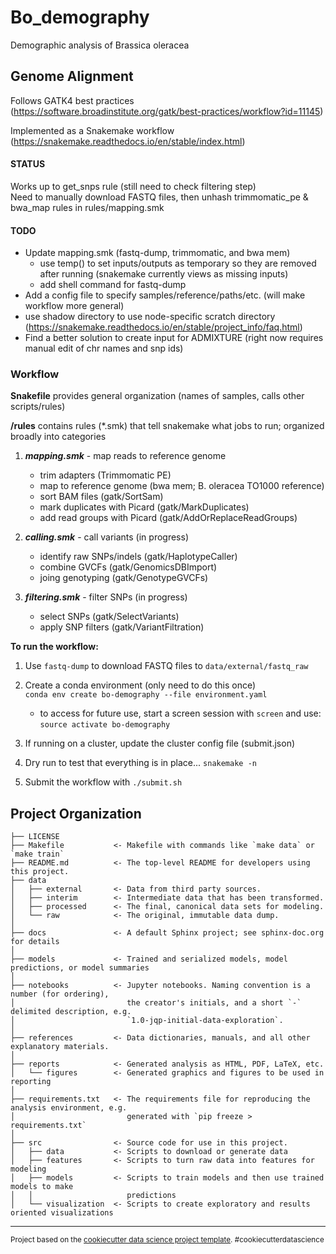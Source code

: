 Bo_demography
==============================

Demographic analysis of Brassica oleracea

Genome Alignment
------------
Follows GATK4 best practices (https://software.broadinstitute.org/gatk/best-practices/workflow?id=11145)

Implemented as a Snakemake workflow (https://snakemake.readthedocs.io/en/stable/index.html)  

#### STATUS
Works up to get_snps rule (still need to check filtering step)  
Need to manually download FASTQ files, then unhash trimmomatic_pe & bwa_map rules in rules/mapping.smk

#### TODO
* Update mapping.smk (fastq-dump, trimmomatic, and bwa mem)
    + use temp() to set inputs/outputs as temporary so they are removed after running (snakemake currently views as missing inputs)
    + add shell command for fastq-dump
* Add a config file to specify samples/reference/paths/etc. (will make workflow more general)
* use shadow directory to use node-specific scratch directory (https://snakemake.readthedocs.io/en/stable/project_info/faq.html)
* Find a better solution to create input for ADMIXTURE (right now requires manual edit of chr names and snp ids)

### Workflow

**Snakefile** provides general organization (names of samples, calls other scripts/rules)

**/rules** contains rules (*.smk) that tell snakemake what jobs to run; organized broadly into categories

1. **_mapping.smk_** - map reads to reference genome
    + trim adapters (Trimmomatic PE)
    + map to reference genome (bwa mem; B. oleracea TO1000 reference)
    + sort BAM files (gatk/SortSam)
    + mark duplicates with Picard (gatk/MarkDuplicates)
    + add read groups with Picard (gatk/AddOrReplaceReadGroups)

2. **_calling.smk_** - call variants (in progress)
    + identify raw SNPs/indels (gatk/HaplotypeCaller)
    + combine GVCFs (gatk/GenomicsDBImport)
    + joing genotyping (gatk/GenotypeGVCFs)

3. **_filtering.smk_** - filter SNPs (in progress)
    + select SNPs (gatk/SelectVariants)
    + apply SNP filters (gatk/VariantFiltration)

**To run the workflow:**

1. Use `fastq-dump` to download FASTQ files to `data/external/fastq_raw`

2. Create a conda environment (only need to do this once)  
`conda env create bo-demography --file environment.yaml`
    + to access for future use, start a screen session with `screen` and use:  
    `source activate bo-demography`

3. If running on a cluster, update the cluster config file (submit.json)

4. Dry run to test that everything is in place...
`snakemake -n`

5. Submit the workflow with `./submit.sh`



Project Organization
------------

    ├── LICENSE
    ├── Makefile           <- Makefile with commands like `make data` or `make train`
    ├── README.md          <- The top-level README for developers using this project.
    ├── data
    │   ├── external       <- Data from third party sources.
    │   ├── interim        <- Intermediate data that has been transformed.
    │   ├── processed      <- The final, canonical data sets for modeling.
    │   └── raw            <- The original, immutable data dump.
    │
    ├── docs               <- A default Sphinx project; see sphinx-doc.org for details
    │
    ├── models             <- Trained and serialized models, model predictions, or model summaries
    │
    ├── notebooks          <- Jupyter notebooks. Naming convention is a number (for ordering),
    │                         the creator's initials, and a short `-` delimited description, e.g.
    │                         `1.0-jqp-initial-data-exploration`.
    │
    ├── references         <- Data dictionaries, manuals, and all other explanatory materials.
    │
    ├── reports            <- Generated analysis as HTML, PDF, LaTeX, etc.
    │   └── figures        <- Generated graphics and figures to be used in reporting
    │
    ├── requirements.txt   <- The requirements file for reproducing the analysis environment, e.g.
    │                         generated with `pip freeze > requirements.txt`
    │
    ├── src                <- Source code for use in this project.
    │   ├── data           <- Scripts to download or generate data
    │   ├── features       <- Scripts to turn raw data into features for modeling
    │   ├── models         <- Scripts to train models and then use trained models to make
    │   │                     predictions
    │   └── visualization  <- Scripts to create exploratory and results oriented visualizations

--------

<p><small>Project based on the <a target="_blank" href="https://drivendata.github.io/cookiecutter-data-science/">cookiecutter data science project template</a>. #cookiecutterdatascience</small></p>
